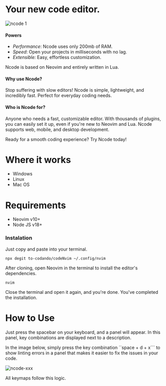 # Your new code editor.

![ncode 1](https://github.com/user-attachments/assets/7f965663-a54e-4a95-8901-e7c879a1c866)

#### Powers

* _Performance_: Ncode uses only 200mb of RAM.
* _Speed_: Open your projects in milliseconds with no lag.
* _Extensible:_ Easy, effortless customization.

Ncode is based on Neovim and entirely written in Lua.

#### Why use Ncode?

Stop suffering with slow editors! Ncode is simple, lightweight, and incredibly fast. Perfect for everyday coding needs.

#### Who is Ncode for?

Anyone who needs a fast, customizable editor. With thousands of plugins, you can easily set it up, even if you're new to Neovim and Lua. Ncode supports web, mobile, and desktop development.

Ready for a smooth coding experience? Try Ncode today!

# Where it works

- Windows
- Linux
- Mac OS

# Requirements

- Neovim v10+
- Node JS v18+

### Instalation

Just copy and paste into your terminal.

```raw
npx degit to-codando/codeNvim ~/.config/nvim
```

After cloning, open Neovim in the terminal to install the editor's dependencies.

```raw
nvim 
```

Close the terminal and open it again, and you're done. You've completed the installation.

# How to Use

Just press the spacebar on your keyboard, and a panel will appear. In this panel, key combinations are displayed next to a description.

In the image below, simply press the key combination ``space + d + x``` to show linting errors in a panel that makes it easier to fix the issues in your code.

![ncode-xxx](https://github.com/user-attachments/assets/bb603f22-b5fa-4fea-b9b3-a1d9b4fc4b47)

All keymaps follow this logic.



